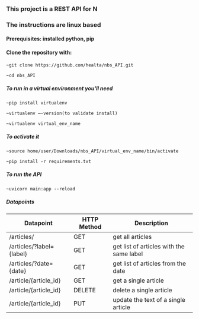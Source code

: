 ### This project is a REST API for N

### The instructions are linux based

#### Prerequisites: installed python, pip

#### Clone the repository with:

```
~git clone https://github.com/healta/nbs_API.git
```

```
~cd nbs_API
```

##### To run in a virtual environment you'll need

```
~pip install virtualenv
```

```
~virtualenv –-version(to validate install)
```

```
~virtualenv virtual_env_name
```

##### To activate it

```
~source home/user/Downloads/nbs_API/virtual_env_name/bin/activate
```

```
~pip install -r requirements.txt
```

##### To run the API

```
~uvicorn main:app --reload
```

##### Datapoints

| Datapoint                | HTTP Method | Description                              |
| ------------------------ | ----------- | ---------------------------------------- |
| /articles/               | GET         | get all articles                         |
| /articles/?label={label} | GET         | get list of articles with the same label |
| /articles/?date={date}   | GET         | get list of articles from the date       |
| /article/{article_id}    | GET         | get a single article                     |
| /article/{article_id}    | DELETE      | delete a single article                  |
| /article/{article_id}    | PUT         | update the text of a single article      |
